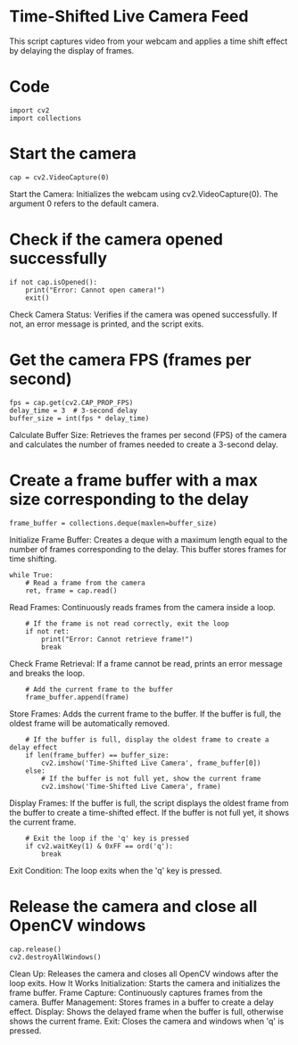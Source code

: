 # Time-Shifted Live Camera Feed
This script captures video from your webcam and applies a time shift effect by delaying the display of frames.

# Code
```
import cv2
import collections
```
# Start the camera
```
cap = cv2.VideoCapture(0)
```
Start the Camera: Initializes the webcam using cv2.VideoCapture(0). The argument 0 refers to the default camera.

# Check if the camera opened successfully
```
if not cap.isOpened():
    print("Error: Cannot open camera!")
    exit()
```
Check Camera Status: Verifies if the camera was opened successfully. If not, an error message is printed, and the script exits.

# Get the camera FPS (frames per second)
```
fps = cap.get(cv2.CAP_PROP_FPS)
delay_time = 3  # 3-second delay
buffer_size = int(fps * delay_time)
```
Calculate Buffer Size: Retrieves the frames per second (FPS) of the camera and calculates the number of frames needed to create a 3-second delay.

# Create a frame buffer with a max size corresponding to the delay
```
frame_buffer = collections.deque(maxlen=buffer_size)
```
Initialize Frame Buffer: Creates a deque with a maximum length equal to the number of frames corresponding to the delay. This buffer stores frames for time shifting.
```
while True:
    # Read a frame from the camera
    ret, frame = cap.read()
```
Read Frames: Continuously reads frames from the camera inside a loop.
```
    # If the frame is not read correctly, exit the loop
    if not ret:
        print("Error: Cannot retrieve frame!")
        break
```
Check Frame Retrieval: If a frame cannot be read, prints an error message and breaks the loop.
```
    # Add the current frame to the buffer
    frame_buffer.append(frame)
```
Store Frames: Adds the current frame to the buffer. If the buffer is full, the oldest frame will be automatically removed.
```
    # If the buffer is full, display the oldest frame to create a delay effect
    if len(frame_buffer) == buffer_size:
        cv2.imshow('Time-Shifted Live Camera', frame_buffer[0])
    else:
        # If the buffer is not full yet, show the current frame
        cv2.imshow('Time-Shifted Live Camera', frame)
```
Display Frames:
If the buffer is full, the script displays the oldest frame from the buffer to create a time-shifted effect.
If the buffer is not full yet, it shows the current frame.
```
    # Exit the loop if the 'q' key is pressed
    if cv2.waitKey(1) & 0xFF == ord('q'):
        break
```
Exit Condition: The loop exits when the 'q' key is pressed.
# Release the camera and close all OpenCV windows
```
cap.release()
cv2.destroyAllWindows()
```
Clean Up: Releases the camera and closes all OpenCV windows after the loop exits.
How It Works
Initialization: Starts the camera and initializes the frame buffer.
Frame Capture: Continuously captures frames from the camera.
Buffer Management: Stores frames in a buffer to create a delay effect.
Display: Shows the delayed frame when the buffer is full, otherwise shows the current frame.
Exit: Closes the camera and windows when 'q' is pressed.
